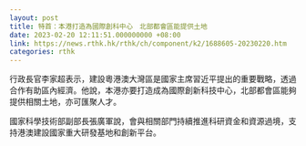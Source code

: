 ```yaml
---
layout: post
title: 特首：本港打造為國際創科中心　北部都會區能提供土地
date: 2023-02-20 12:11:51.000000000 +08:00
link: https://news.rthk.hk/rthk/ch/component/k2/1688605-20230220.htm
categories: rthk
---
```


行政長官李家超表示，建設粵港澳大灣區是國家主席習近平提出的重要戰略，透過合作有助區內經濟。他說，本港亦要打造成為國際創新科技中心，北部都會區能夠提供相關土地，亦可匯聚人才。

國家科學技術部副部長張廣軍說，會與相關部門持續推進科研資金和資源過境，支持港澳建設國家重大研發基地和創新平台。
